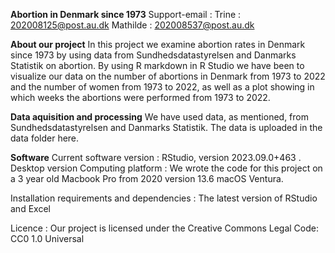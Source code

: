 **Abortion in Denmark since 1973**
Support-email : Trine : 202008125@post.au.dk Mathilde : 202008537@post.au.dk

**About our project**
In this project we examine abortion rates in Denmark since 1973 by using data from Sundhedsdatastyrelsen and Danmarks Statistik on abortion. 
By using R markdown in R Studio we have been to visualize our data on the number of abortions in Denmark from 1973 to 2022 and the number of women from 1973 to 2022, as well as a plot showing in which weeks the abortions were performed from 1973 to 2022. 

**Data aquisition and processing**
We have used data, as mentioned, from Sundhedsdatastyrelsen and Danmarks Statistik. The data is uploaded in the data folder here. 

**Software**
Current software version : RStudio, version 2023.09.0+463 . Desktop version 
Computing platform : We wrote the code for this project on a 3 year old Macbook Pro from 2020 version 13.6 macOS Ventura. 

Installation requirements and dependencies : The latest version of RStudio and Excel 

Licence : Our project is licensed under the Creative Commons Legal Code: CC0 1.0 Universal
